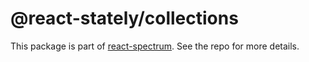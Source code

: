 # @react-stately/collections

This package is part of [react-spectrum](https://gitlab.com/watheia/spectrum). See the repo for more details.
